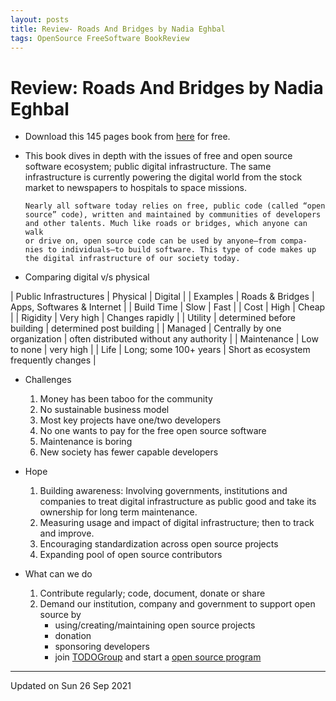 ```yaml
---
layout: posts
title: Review- Roads And Bridges by Nadia Eghbal
tags: OpenSource FreeSoftware BookReview
---
```


# Review: Roads And Bridges by Nadia Eghbal

* Download this 145 pages book from
  [here](https://www.fordfoundation.org/work/learning/research-reports/roads-and-bridges-the-unseen-labor-behind-our-digital-infrastructure/)
  for free.
* This book dives in depth with the issues of free and open source software
  ecosystem; public digital infrastructure. The same infrastructure is currently
  powering the digital world from the stock market to newspapers to hospitals to
  space missions.

  ```
  Nearly all software today relies on free, public code (called “open
  source” code), written and maintained by communities of developers
  and other talents. Much like roads or bridges, which anyone can walk
  or drive on, open source code can be used by anyone—from compa-
  nies to individuals—to build software. This type of code makes up
  the digital infrastructure of our society today.
  ```

* Comparing digital v/s physical

| Public Infrastructures | Physical                      | Digital                                 |
| Examples               | Roads & Bridges               | Apps, Softwares & Internet              |
| Build Time             | Slow                          | Fast                                    |
| Cost                   | High                          | Cheap                                   |
| Rigidity               | Very high                     | Changes rapidly                         |
| Utility                | determined before building    | determined post building                |
| Managed                | Centrally by one organization | often distributed without any authority |
| Maintenance            | Low to none                   | very high                               |
| Life                   | Long; some 100+ years         | Short as ecosystem frequently changes   |

* Challenges
    1. Money has been taboo for the community
    2. No sustainable business model
    3. Most key projects have one/two developers
    4. No one wants to pay for the free open source software
    5. Maintenance is boring
    6. New society has fewer capable developers

* Hope
    1. Building awareness: Involving governments, institutions and companies to
       treat digital infrastructure as public good and take its ownership for
       long term maintenance.
    2. Measuring usage and impact of digital infrastructure; then to track and
       improve.
    3. Encouraging standardization across open source projects
    4. Expanding pool of open source contributors

* What can we do
    1. Contribute regularly; code, document, donate or share
    2. Demand our institution, company and government to support open source by
       - using/creating/maintaining open source projects
       - donation
       - sponsoring developers
       - join [TODOGroup](https://todogroup.org/) and start a [open source
         program](https://todogroup.org/guides/)

         
---

Updated on Sun 26 Sep 2021
